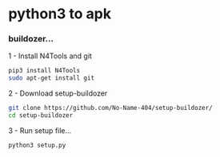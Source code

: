 # python3 to apk
### buildozer...

1 - Install N4Tools and git
```bash
pip3 install N4Tools
sudo apt-get install git
```

2 - Download setup-buildozer
```bash
git clone https://github.com/No-Name-404/setup-buildozer/
cd setup-buildozer
```

3 - Run setup file...
```bash
python3 setup.py
```
